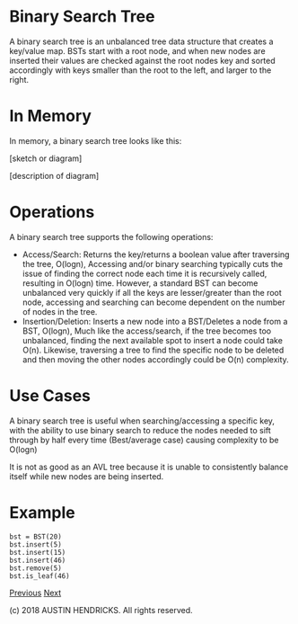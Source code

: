 # Binary Search Tree

A binary search tree is an unbalanced tree data structure that creates a key/value map. BSTs start with a root node, and when new nodes are inserted their values are checked against the root nodes key and sorted accordingly with keys smaller than the root to the left, and larger to the right.

# In Memory

In memory, a binary search tree looks like this:

\[sketch or diagram\]

\[description of diagram\]

# Operations

A binary search tree supports the following operations:

* Access/Search: Returns the key/returns a boolean value after traversing the tree, O(logn), Accessing and/or binary searching typically cuts the issue of finding the correct node each time it is recursively called, resulting in O(logn) time. However, a standard BST can become unbalanced very quickly if all the keys are lesser/greater than the root node, accessing and searching can become dependent on the number of nodes in the tree.
* Insertion/Deletion: Inserts a new node into a BST/Deletes a node from a BST, O(logn), Much like the access/search, if the tree becomes too unbalanced, finding the next available spot to insert a node could take O(n). Likewise, traversing a tree to find the specific node to be deleted and then moving the other nodes accordingly could be O(n) complexity.

# Use Cases

A binary search tree is useful when searching/accessing a specific key, with the ability to use binary search to reduce the nodes needed to sift through by half every time (Best/average case) causing complexity to be O(logn)

It is not as good as an AVL tree because it is unable to consistently balance itself while new nodes are being inserted.

# Example

```
bst = BST(20)
bst.insert(5)
bst.insert(15)
bst.insert(46)
bst.remove(5)
bst.is_leaf(46)
```

[Previous](linked_list.md) [Next](avl_trees.md)

(c) 2018 AUSTIN HENDRICKS. All rights reserved.
